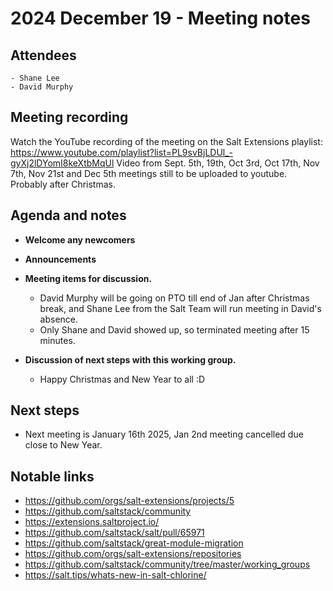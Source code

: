 # 2024 December 19 - Meeting notes

## Attendees
    - Shane Lee
    - David Murphy

## Meeting recording

Watch the YouTube recording of the meeting on the Salt Extensions playlist: https://www.youtube.com/playlist?list=PL9svBjLDUl_-gyXj2lDYomI8keXtbMqUl
Video from Sept. 5th, 19th, Oct 3rd, Oct 17th, Nov 7th, Nov 21st and Dec 5th meetings still to be uploaded to youtube. Probably after Christmas.

## Agenda and notes

- **Welcome any newcomers**

- **Announcements**

- **Meeting items for  discussion.**
    - David Murphy will be going on PTO till end of Jan after Christmas break, and Shane Lee from
      the Salt Team will run meeting in David's absence.
    - Only Shane and David showed up, so terminated meeting after 15 minutes.

- **Discussion of next steps with this working group.**
    - Happy Christmas and New Year to all :D

## Next steps

- Next meeting is January 16th 2025, Jan 2nd meeting cancelled due close to New Year.

## Notable links

- https://github.com/orgs/salt-extensions/projects/5
- https://github.com/saltstack/community
- https://extensions.saltproject.io/
- https://github.com/saltstack/salt/pull/65971
- https://github.com/saltstack/great-module-migration
- https://github.com/orgs/salt-extensions/repositories
- https://github.com/saltstack/community/tree/master/working_groups
- https://salt.tips/whats-new-in-salt-chlorine/
